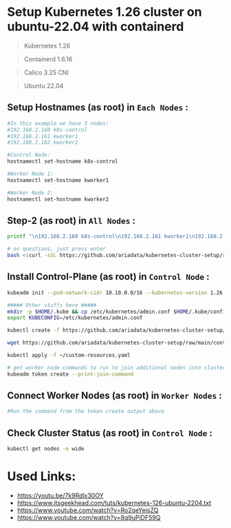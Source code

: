 # Setup Kubernetes 1.26 cluster on ubuntu-22.04 with containerd

> Kubernetes 1.26

> Containerd 1.6.16

> Calico 3.25 CNI

>Ubuntu 22.04

## Setup Hostnames (as root) in `Each Nodes` :
```bash
#In this example we have 3 nodes:
#192.168.2.160 k8s-control
#192.168.2.161 kworker1
#192.168.2.162 kworker2

#Control Node:
hostnamectl set-hostname k8s-control

#Worker Node 1:
hostnamectl set-hostname kworker1

#Worker Node 2:
hostnamectl set-hostname kworker2

```

## Step-2 (as root) in `All Nodes` :
```bash
printf "\n192.168.2.160 k8s-control\n192.168.2.161 kworker1\n192.168.2.162 kworker2\n" >> /etc/hosts

# on questions, just press enter
bash <(curl -sSL https://github.com/ariadata/kubernetes-cluster-setup/raw/main/container.d/1.26-on-ubuntu-22/step2-all.sh)

```

## Install Control-Plane (as root) in `Control Node` :
```bash
kubeadm init --pod-network-cidr 10.10.0.0/16 --kubernetes-version 1.26.1 --node-name k8s-control

##### Other stuffs here #####
mkdir -p $HOME/.kube && cp /etc/kubernetes/admin.conf $HOME/.kube/config
export KUBECONFIG=/etc/kubernetes/admin.conf

kubectl create -f https://github.com/ariadata/kubernetes-cluster-setup/raw/main/container.d/1.26-on-ubuntu-22/calico-v3.25.0-tigera-operator.yaml

wget https://github.com/ariadata/kubernetes-cluster-setup/raw/main/container.d/1.26-on-ubuntu-22/calico-v3.25.0-custom-resources.yaml -O ~/custom-resources.yaml

kubectl apply -f ~/custom-resources.yaml

# get worker node commands to run to join additional nodes into cluster
kubeadm token create --print-join-command
```

## Connect Worker Nodes (as root) in `Worker Nodes` :
```bash
#Run the command from the token create output above
```

## Check Cluster Status (as root) in `Control Node` :
```bash
kubectl get nodes -o wide
```

# Used Links:
- https://youtu.be/7k9Rdlx30OY
- https://www.itsgeekhead.com/tuts/kubernetes-126-ubuntu-2204.txt
- https://www.youtube.com/watch?v=Ro2qeYeisZQ
- https://www.youtube.com/watch?v=8q9uPjDF59Q
